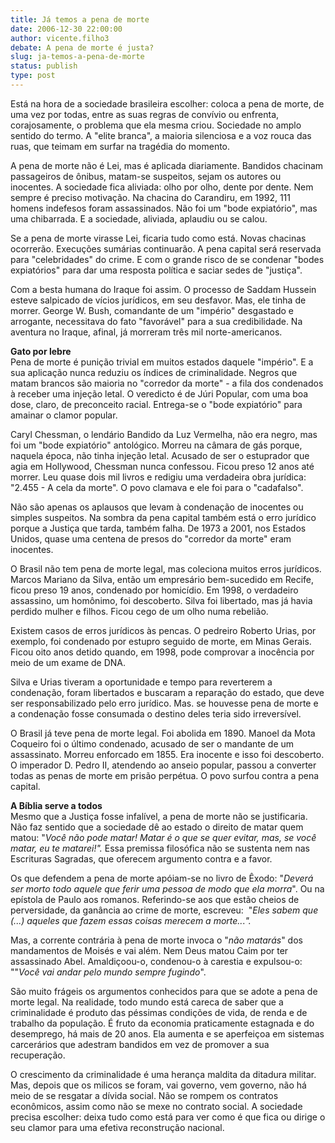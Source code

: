 ```yaml
---
title: Já temos a pena de morte
date: 2006-12-30 22:00:00
author: vicente.filho3
debate: A pena de morte é justa?
slug: ja-temos-a-pena-de-morte
status: publish 
type: post
---
```


Está na hora de a sociedade brasileira escolher: coloca a pena de morte, de uma vez por todas, entre as suas regras de convívio ou enfrenta, corajosamente, o problema que ela mesma criou. Sociedade no amplo sentido do termo. A "elite branca", a maioria silenciosa e a voz rouca das ruas, que teimam em surfar na tragédia do momento.  
  
A pena de morte não é Lei, mas é aplicada diariamente. Bandidos chacinam passageiros de ônibus, matam-se suspeitos, sejam os autores ou inocentes. A sociedade fica aliviada: olho por olho, dente por dente. Nem sempre é preciso motivação. Na chacina do Carandiru, em 1992, 111 homens indefesos foram assassinados. Não foi um "bode expiatório", mas uma chibarrada. E a sociedade, aliviada, aplaudiu ou se calou.  
  
Se a pena de morte virasse Lei, ficaria tudo como está. Novas chacinas ocorrerão. Execuções sumárias continuarão. A pena capital será reservada para "celebridades" do crime. E com o grande risco de se condenar "bodes expiatórios" para dar uma resposta política e saciar sedes de "justiça".  
  
Com a besta humana do Iraque foi assim. O processo de Saddam Hussein esteve salpicado de vícios jurídicos, em seu desfavor. Mas, ele tinha de morrer. George W. Bush, comandante de um "império" desgastado e arrogante, necessitava do fato "favorável" para a sua credibilidade. Na aventura no Iraque, afinal, já morreram três mil norte-americanos.  
  
**Gato por lebre**  
Pena de morte é punição trivial em muitos estados daquele "império". E a sua aplicação nunca reduziu os índices de criminalidade. Negros que matam brancos são maioria no "corredor da morte" - a fila dos condenados à receber uma injeção letal. O veredicto é de Júri Popular, com uma boa dose, claro, de preconceito racial. Entrega-se o "bode expiatório" para amainar o clamor popular.  
  
Caryl Chessman, o lendário Bandido da Luz Vermelha, não era negro, mas foi um "bode expiatório" antológico. Morreu na câmara de gás porque, naquela época, não tinha injeção letal. Acusado de ser o estuprador que agia em Hollywood, Chessman nunca confessou. Ficou preso 12 anos até morrer. Leu quase dois mil livros e redigiu uma verdadeira obra jurídica: "2.455 - A cela da morte". O povo clamava e ele foi para o "cadafalso".  
  
Não são apenas os aplausos que levam à condenação de inocentes ou simples suspeitos. Na sombra da pena capital também está o erro jurídico porque a Justiça que tarda, também falha. De 1973 a 2001, nos Estados Unidos, quase uma centena de presos do "corredor da morte" eram inocentes.  
  
O Brasil não tem pena de morte legal, mas coleciona muitos erros jurídicos. Marcos Mariano da Silva, então um empresário bem-sucedido em Recife, ficou preso 19 anos, condenado por homicídio. Em 1998, o verdadeiro assassino, um homônimo, foi descoberto. Silva foi libertado, mas já havia perdido mulher e filhos. Ficou cego de um olho numa rebelião.  
  
Existem casos de erros jurídicos às pencas. O pedreiro Roberto Urias, por exemplo, foi condenado por estupro seguido de morte, em Minas Gerais. Ficou oito anos detido quando, em 1998, pode comprovar a inocência por meio de um exame de DNA.  
  
Silva e Urias tiveram a oportunidade e tempo para reverterem a condenação, foram libertados e buscaram a reparação do estado, que deve ser responsabilizado pelo erro jurídico. Mas. se houvesse pena de morte e a condenação fosse consumada o destino deles teria sido irreversível.  
  
O Brasil já teve pena de morte legal. Foi abolida em 1890. Manoel da Mota Coqueiro foi o último condenado, acusado de ser o mandante de um assassinato. Morreu enforcado em 1855. Era inocente e isso foi descoberto. O imperador D. Pedro II, atendendo ao anseio popular, passou a converter todas as penas de morte em prisão perpétua. O povo surfou contra a pena capital.  
  
**A Bíblia serve a todos**  
Mesmo que a Justiça fosse infalível, a pena de morte não se justificaria. Não faz sentido que a sociedade dê ao estado o direito de matar quem matou: "*Você não pode matar! Matar é o que se quer evitar, mas, se você matar, eu te matarei!".* Essa premissa filosófica não se sustenta nem nas Escrituras Sagradas, que oferecem argumento contra e a favor.  
  
Os que defendem a pena de morte apóiam-se no livro de Êxodo: "*Deverá ser morto todo aquele que ferir uma pessoa de modo que ela morra*". Ou na epístola de Paulo aos romanos. Referindo-se aos que estão cheios de perversidade, da ganância ao crime de morte, escreveu:  "*Eles sabem que (...) aqueles que fazem essas coisas merecem a morte..*.*".*  
  
Mas, a corrente contrária à pena de morte invoca o "*não matarás*" dos mandamentos de Moisés e vai além. Nem Deus matou Caim por ter assassinado Abel. Amaldiçoou-o, condenou-o à carestia e expulsou-o: ""*Você vai andar pelo mundo sempre fugindo*".  
  
São muito frágeis os argumentos conhecidos para que se adote a pena de morte legal. Na realidade, todo mundo está careca de saber que a criminalidade é produto das péssimas condições de vida, de renda e de trabalho da população. É fruto da economia praticamente estagnada e do desemprego, há mais de 20 anos. Ela aumenta e se aperfeiçoa em sistemas carcerários que adestram bandidos em vez de promover a sua recuperação.  
  
O crescimento da criminalidade é uma herança maldita da ditadura militar. Mas, depois que os milicos se foram, vai governo, vem governo, não há meio de se resgatar a dívida social. Não se rompem os contratos econômicos, assim como não se mexe no contrato social. A sociedade precisa escolher: deixa tudo como está para ver como é que fica ou dirige o seu clamor para uma efetiva reconstrução nacional.
